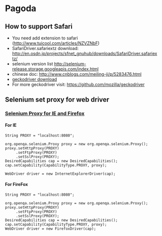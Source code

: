 # Pagoda


## How to support Safari
- You need add extension to safari (http://www.tuicool.com/articles/NZVZNbF)
- SafariDriver.safariextz download:  http://en.osdn.jp/projects/sfnet_gnuhub/downloads/SafariDriver.safariextz/
- selenium version list http://selenium-release.storage.googleapis.com/index.html
- chinese doc: http://www.cnblogs.com/meiling-ji/p/5283476.html
- [geckodriver download](https://github.com/mozilla/geckodriver/releases)
- For more geckodriver visit: https://github.com/mozilla/geckodriver


## Selenium set proxy for web driver
### [Selenium Proxy for IE and Firefox](http://www.seleniumhq.org/docs/04_webdriver_advanced.jsp)

#### For IE
```
String PROXY = "localhost:8080";

org.openqa.selenium.Proxy proxy = new org.openqa.selenium.Proxy();
proxy.setHttpProxy(PROXY)
     .setFtpProxy(PROXY)
     .setSslProxy(PROXY);
DesiredCapabilities cap = new DesiredCapabilities();
cap.setCapability(CapabilityType.PROXY, proxy);

WebDriver driver = new InternetExplorerDriver(cap);
```

#### For FireFox
```
String PROXY = "localhost:8080";

org.openqa.selenium.Proxy proxy = new org.openqa.selenium.Proxy();
proxy.setHttpProxy(PROXY)
     .setFtpProxy(PROXY)
     .setSslProxy(PROXY);
DesiredCapabilities cap = new DesiredCapabilities();
cap.setCapability(CapabilityType.PROXY, proxy);
WebDriver driver = new FirefoxDriver(cap);
```
